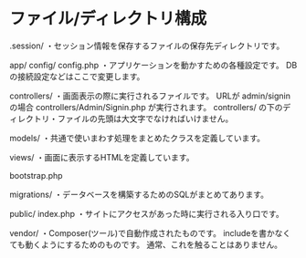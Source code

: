 # ファイル/ディレクトリ構成

.session/
    ・セッション情報を保存するファイルの保存先ディレクトリです。

app/
  config/
    config.php
        ・アプリケーションを動かすための各種設定です。
           DBの接続設定などはここで変更します。

  controllers/
    ・画面表示の際に実行されるファイルです。
       URLが admin/signin の場合 controllers/Admin/Signin.php が実行されます。
       controllers/ の下のディレクトリ・ファイルの先頭は大文字でなければいけません。

  models/
    ・共通で使いまわす処理をまとめたクラスを定義しています。

  views/
    ・画面に表示するHTMLを定義しています。

  bootstrap.php

migrations/
  ・データベースを構築するためのSQLがまとめてあります。

public/
  index.php
    ・サイトにアクセスがあった時に実行される入り口です。

vendor/
  ・Composer(ツール)で自動作成されたものです。
     includeを書かなくても動くようにするためのものです。
     通常、これを触ることはありません。

